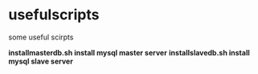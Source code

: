 # usefulscripts
some useful scirpts

**installmasterdb.sh install mysql master server**
**installslavedb.sh install mysql slave server**
